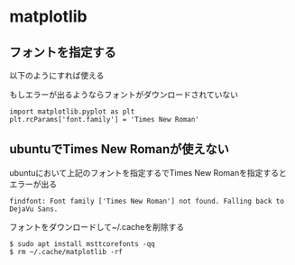 # matplotlib


## フォントを指定する

以下のようにすれば使える

もしエラーが出るようならフォントがダウンロードされていない
```
import matplotlib.pyplot as plt
plt.rcParams['font.family'] = 'Times New Roman'
```

## ubuntuでTimes New Romanが使えない

ubuntuにおいて上記のフォントを指定するでTimes New Romanを指定するとエラーが出る

```
findfont: Font family ['Times New Roman'] not found. Falling back to DejaVu Sans.
```

フォントをダウンロードして~/.cacheを削除する

```
$ sudo apt install msttcorefonts -qq
$ rm ~/.cache/matplotlib -rf
```

